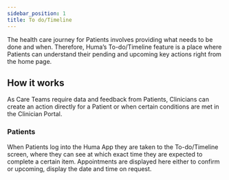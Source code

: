 ```yaml
---
sidebar_position: 1
title: To do/Timeline
---
```


The health care journey for Patients involves providing what needs to be done and when. Therefore, Huma’s To-do/Timeline feature is a place where Patients can understand their pending and upcoming key actions right from the home page.

## How it works

As Care Teams require data and feedback from Patients, Clinicians can create an action directly for a Patient or when certain conditions are met in the Clinician Portal.

### Patients 

When Patients log into the Huma App they are taken to the To-do/Timeline screen, where they can see at which exact time they are expected to complete a certain item. Appointments are displayed here either to confirm or upcoming, display the date and time on request. 
